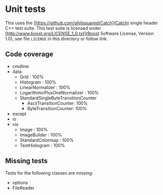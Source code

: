 # Unit tests

This uses the [https://github.com/philsquared/Catch](Catch) single header C++
test suite. This test suite is licensed under
[http://www.boost.org/LICENSE_1_0.txt](Boost Software License, Version 1.0),
see file `LICENSE` in this directory or follow link.

## Code coverage
 * cmdline
 * data
    * Grid : 100%
    * Histogram : 100%
    * LinearNormalizer : 100%
    * LogarithmicPlusOneNormalizer : 100%
    * StandardSingleByteTransitionCounter
        * AsciiTransitionCounter: 100%
        * ByteTransitionCounter: 100%
 * except
 * io
 * vis
    * Image : 100%
    * ImageBuilder : 100%
    * StandardColormap : 100%
    * TextHistogram : 100%

## Missing tests
Tests for the following classes are missing:  
 * options
 * FileReader

